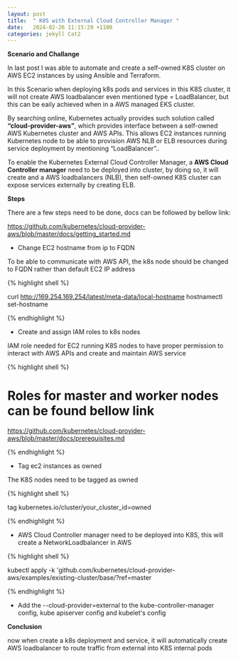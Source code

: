 ```yaml
---
layout: post
title:  " K8S with External Cloud Controller Manager "
date:   2024-02-26 11:15:29 +1100
categories: jekyll Cat2
---
```


<b> Scenario and Challange </b>

In last post I was able to automate and create a self-owned K8S cluster on AWS EC2 instances by using Ansible and Terraform.

In this Scenario when deploying k8s pods and services in this K8S cluster, it will not create AWS loadbalancer even mentioned type = LoadBalancer, but this can be eaily achieved when in a AWS managed EKS cluster.

By searching online, Kubernetes actually provides such solution called <b>“cloud-provider-aws”</b>, which provides interface between a self-owned AWS Kubernetes cluster and AWS APIs. This allows EC2 instances running Kubernetes node to be able to provision AWS NLB or ELB resources during service deployment by mentioning “LoadBalancer”..


<b></b>

To enable the Kubernetes External Cloud Controller Manager, a <b>AWS Cloud Controller manager</b> need to be deployed into cluster, by doing so, it will create and a AWS loadbalancers (NLB), then self-owned K8S cluster can expose services externally by creating ELB.

<b> Steps</b>

There are a few steps need to be done, docs can be followed by bellow link:


https://github.com/kubernetes/cloud-provider-aws/blob/master/docs/getting_started.md



- Change EC2 hostname from ip to FQDN

To be able to communicate with AWS API, the k8s node should be changed to FQDN rather than default EC2 IP address

{% highlight shell %}

curl http://169.254.169.254/latest/meta-data/local-hostname
hostnamectl set-hostname

{% endhighlight %}

- Create and assign IAM roles to k8s nodes 

IAM role needed for EC2 running K8S nodes to have proper permission to interact with AWS APIs and create and maintain AWS service

{% highlight shell %}
# Roles for master and worker nodes can be found bellow link
https://github.com/kubernetes/cloud-provider-aws/blob/master/docs/prerequisites.md 

{% endhighlight %}


- Tag ec2 instances as owned

The K8S nodes need to be tagged as owned

{% highlight shell %}

tag kubernetes.io/cluster/your_cluster_id=owned


{% endhighlight %}

- AWS Cloud Controller manager need to be deployed into K8S, this will create a NetworkLoadbalancer in AWS

{% highlight shell %}

kubectl apply -k 'github.com/kubernetes/cloud-provider-aws/examples/existing-cluster/base/?ref=master

{% endhighlight %}

- Add the --cloud-provider=external to the kube-controller-manager config, kube apiserver config and kubelet's config

<b> Conclusion</b>

now when create a k8s deployment and service, it will automatically create AWS loadbalancer to route traffic from external into K8S internal pods



